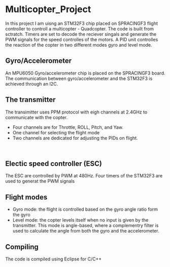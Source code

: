 # Multicopter_Project

In this project I am uisng an STM32F3 chip placed on SPRACINGF3 flight controller to controll a multicopter - Quadcopter. The code is built from sctratch. Timers are set to decode the reciever singals and generate the PWM signals for the speed controlles of the motors. A PID unit controlles the reaction of the copter in two different modes gyro and level mode. 
<br /> 


## Gyro/Accelerometer
An MPU6050 Gyro/accelerometer chip is placed on the SPRACINGF3 board.
The communication between gyro/accelerometer and the STM32F3 is achieved through an I2C.
<br />


## The transmitter
The transimitter uses PPM protocol with eigh channels at 2.4GHz to communicate with the copter. 
- Four channels are for Throttle, ROLL, Pitch, and Yaw. 
- One channel for selecting the flight mode
- Two channels are dedicated for adjusting the PIDs on flight. 
<br />


## Electic speed controller (ESC)
The ESC are controlled by PWM at 480Hz. Four timers of the STM32F3 are used to generat the PWM signals 
<br />


## Flight modes
- Gyro mode: the flight is controlled based on the gyro angle ratio form the gyro
- Level mode: the copter levels itself when no input is given by the transmitter. This mode is angle-based, where a complementry filter is used to 
calculate the angle from both the gyro and the accelerometer.

## Compiling
The code is compiled using Eclipse for C/C++

